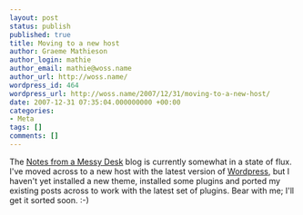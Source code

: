 ```yaml
---
layout: post
status: publish
published: true
title: Moving to a new host
author: Graeme Mathieson
author_login: mathie
author_email: mathie@woss.name
author_url: http://woss.name/
wordpress_id: 464
wordpress_url: http://woss.name/2007/12/31/moving-to-a-new-host/
date: 2007-12-31 07:35:04.000000000 +00:00
categories:
- Meta
tags: []
comments: []
---
```

The <a href="http://woss.name">Notes from a Messy Desk</a> blog is currently somewhat in a state of flux.  I've moved across to a new host with the latest version of <a href="http://wordpress.org/">Wordpress</a>, but I haven't yet installed a new theme, installed some plugins and ported my existing posts across to work with the latest set of plugins.  Bear with me; I'll get it sorted soon. :-)
